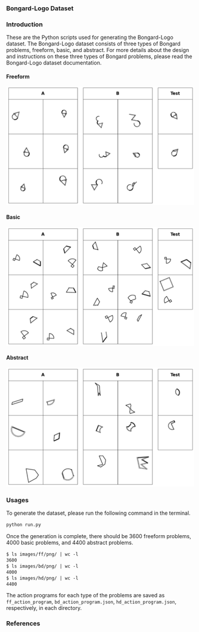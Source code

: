 
### Bongard-Logo Dataset

### Introduction

These are the Python scripts used for generating the Bongard-Logo dataset. The Bongard-Logo dataset consists of three types of Bongard problems, freeform, basic, and abstract. For more details about the design and instructions on these three types of Bongard problems, please read the Bongard-Logo dataset documentation.


#### Freeform

![Freeform](demo/ff/ff_nact6_0292.png)


#### Basic

![Basic](demo/bd/bd_isosceles_trapezoid-no_obtuse_angle_six_lines2_0000.png)

#### Abstract

![Abstract](demo/hd/hd_convex_0004.png)

### Usages


To generate the dataset, please run the following command in the terminal.

```bash
python run.py
```

Once the generation is complete, there should be 3600 freeform problems, 4000 basic problems, and 4400 abstract problems.

```
$ ls images/ff/png/ | wc -l
3600
$ ls images/bd/png/ | wc -l
4000
$ ls images/hd/png/ | wc -l
4400
```

The action programs for each type of the problems are saved as `ff_action_program`, `bd_action_program.json`, `hd_action_program.json`, respectively, in each directory.



### References

